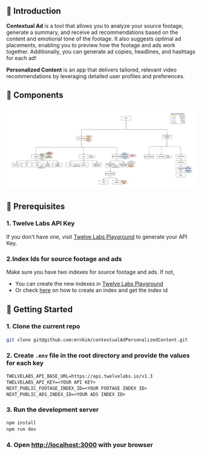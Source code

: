 ## 👋 Introduction

**Contextual Ad** is a tool that allows you to analyze your source footage, generate a summary, and receive ad recommendations based on the content and emotional tone of the footage. It also suggests optimal ad placements, enabling you to preview how the footage and ads work together. Additionally, you can generate ad copies, headlines, and hashtags for each ad!

**Personalized Content** is an app that delivers tailored, relevant video recommendations by leveraging detailed user profiles and preferences.


## 🧱 Components
![alt text](image.png)


## 🚀 Prerequisites

### 1. Twelve Labs API Key

If you don't have one, visit [Twelve Labs Playground](https://playground.twelvelabs.io/) to generate your API Key.

### 2.Index Ids for source footage and ads

Make sure you have two indexes for source footage and ads. If not,

- You can create the new indexes in [Twelve Labs Playground](https://playground.twelvelabs.io/)
- Or check [here](https://docs.twelvelabs.io/docs/create-indexes) on how to create an index and get the index id

## 🔑 Getting Started

### 1. Clone the current repo

```sh
git clone git@github.com:mrnkim/contextualAdPersonalizedContent.git
```

### 2. Create `.env` file in the root directory and provide the values for each key

```
TWELVELABS_API_BASE_URL=https://api.twelvelabs.io/v1.3
TWELVELABS_API_KEY=<YOUR API KEY>
NEXT_PUBLIC_FOOTAGE_INDEX_ID=<YOUR FOOTAGE INDEX ID>
NEXT_PUBLIC_ADS_INDEX_ID=<YOUR ADS INDEX ID>
```

### 3. Run the development server

```bash
npm install
npm run dev
```

### 4. Open [http://localhost:3000](http://localhost:3000) with your browser
